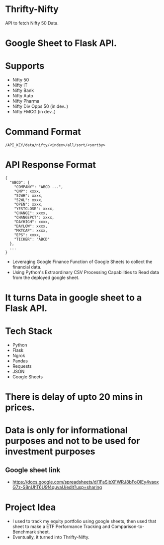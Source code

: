 # Thrifty-Nifty

API to fetch Nifty 50 Data.

# Google Sheet to Flask API.

# Supports
- Nifty 50
- Nifty IT
- Nifty Bank
- Nifty Auto
- Nifty Pharma
- Nifty Div Opps 50 (in dev..)
- Nifty FMCG (in dev..)

# Command Format
```
/API_KEY/data/nifty/<index>/all/sort/<sortby>
```
# API Response Format
```
{
  "ABCD": {
    "COMPANY": "ABCD ...", 
    "CMP": xxxx, 
    "52WH": xxxx, 
    "52WL": xxxx, 
    "OPEN": xxxx, 
    "YESTCLOSE": xxxx, 
    "CHANGE": xxxx, 
    "CHANGEPCT": xxxx, 
    "DAYHIGH": xxxx, 
    "DAYLOW": xxxx, 
    "MKTCAP": xxxx, 
    "EPS": xxxx, 
    "TICKER": "ABCD"
  }, 
  ...
}
```
- Leveraging Google Finance Function of Google Sheets to collect the financial data.
- Using Python's Extraordinary CSV Processing Capabilities to Read data from the deployed google sheet.

# It turns Data in google sheet to a Flask API.

# Tech Stack
- Python
- Flask
- Ngrok
- Pandas
- Requests
- JSON
- Google Sheets

# There is delay of upto 20 mins in prices.
# Data is only for informational purposes and not to be used for investment purposes


## Google sheet link

-   https://docs.google.com/spreadsheets/d/1FaSibXFWRJ8bFoOIEy4vaoxG7z-S8nUhT6U9f4quvaU/edit?usp=sharing

# Project Idea

-   I used to track my equity portfolio using google sheets, then used that sheet to make a ETF Performance Tracking and Comparison-to-Benchmark sheet.
-   Eventually, it turned into Thrifty-Nifty.
